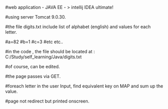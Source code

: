#web application - JAVA EE - > intellij IDEA ultimate!

#using server Tomcat 9.0.30.

#the file digits.txt include list of alphabet (english) and values for each letter.

#a=82
#b=1
#c=3
#etc etc..

#in the code , the file should be located at : C:/Study/self_learning/Java/digits.txt

#of course, can be edited.


#the page passes via GET.

#foreach letter in the user Input, find equivalent key on MAP and sum up the value.

#page not redirect but printed onscreen.
